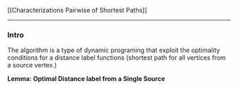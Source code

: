 [[Characterizations Pairwise of Shortest Paths]]

---
### **Intro**

The algorithm is a type of dynamic programing that exploit the optimality conditions for a distance label functions (shortest path for all vertices from a source vertex.) 

**Lemma: Optimal Distance label from a Single Source**

